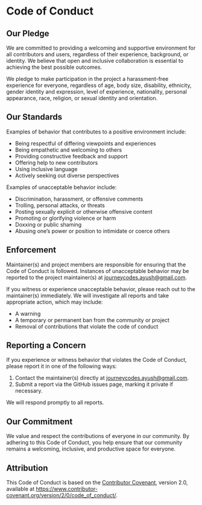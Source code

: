 # Code of Conduct

## Our Pledge

We are committed to providing a welcoming and supportive environment for all contributors and users, regardless of their experience, background, or identity. We believe that open and inclusive collaboration is essential to achieving the best possible outcomes.

We pledge to make participation in the project a harassment-free experience for everyone, regardless of age, body size, disability, ethnicity, gender identity and expression, level of experience, nationality, personal appearance, race, religion, or sexual identity and orientation.

## Our Standards

Examples of behavior that contributes to a positive environment include:

- Being respectful of differing viewpoints and experiences
- Being empathetic and welcoming to others
- Providing constructive feedback and support
- Offering help to new contributors
- Using inclusive language
- Actively seeking out diverse perspectives

Examples of unacceptable behavior include:

- Discrimination, harassment, or offensive comments
- Trolling, personal attacks, or threats
- Posting sexually explicit or otherwise offensive content
- Promoting or glorifying violence or harm
- Doxxing or public shaming
- Abusing one’s power or position to intimidate or coerce others

## Enforcement

Maintainer(s) and project members are responsible for ensuring that the Code of Conduct is followed. Instances of unacceptable behavior may be reported to the project maintainer(s) at [journeycodes.ayush@gmail.com](mailto:journeycodes.ayush@gmail.com).

If you witness or experience unacceptable behavior, please reach out to the maintainer(s) immediately. We will investigate all reports and take appropriate action, which may include:

- A warning
- A temporary or permanent ban from the community or project
- Removal of contributions that violate the code of conduct

## Reporting a Concern

If you experience or witness behavior that violates the Code of Conduct, please report it in one of the following ways:

1. Contact the maintainer(s) directly at [journeycodes.ayush@gmail.com](mailto:journeycodes.ayush@gmail.com).
2. Submit a report via the GitHub issues page, marking it private if necessary.

We will respond promptly to all reports.

## Our Commitment

We value and respect the contributions of everyone in our community. By adhering to this Code of Conduct, you help ensure that our community remains a welcoming, inclusive, and productive space for everyone.

## Attribution

This Code of Conduct is based on the [Contributor Covenant](https://www.contributor-covenant.org/), version 2.0, available at https://www.contributor-covenant.org/version/2/0/code_of_conduct/.
